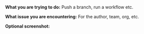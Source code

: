 
**What you are trying to do:**
Push a branch, run a workflow etc.

**What issue you are encountering:**
For the author, team, org, etc.

**Optional screenshot:**
